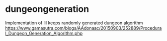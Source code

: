 # dungeongeneration
Implementation of lil keeps randomly generated dungeon algorithm https://www.gamasutra.com/blogs/AAdonaac/20150903/252889/Procedural_Dungeon_Generation_Algorithm.php
